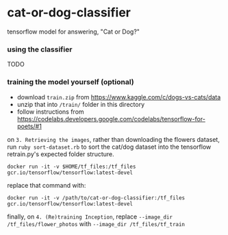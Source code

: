 # cat-or-dog-classifier

tensorflow model for answering, "Cat or Dog?"

### using the classifier

TODO

### training the model yourself (optional)

- download  `train.zip` from https://www.kaggle.com/c/dogs-vs-cats/data
- unzip that into `/train/` folder in this directory
- follow instructions from https://codelabs.developers.google.com/codelabs/tensorflow-for-poets/#1


on `3. Retrieving the images`, rather than downloading the flowers dataset, run `ruby sort-dataset.rb` to sort the cat/dog dataset into the tensorflow retrain.py's expected folder structure.

```
docker run -it -v $HOME/tf_files:/tf_files  gcr.io/tensorflow/tensorflow:latest-devel
```

replace that command with:

```
docker run -it -v /path/to/cat-or-dog-classifier:/tf_files  gcr.io/tensorflow/tensorflow:latest-devel
```

finally, on `4. (Re)training Inception`, replace `--image_dir /tf_files/flower_photos` with `--image_dir /tf_files/tf_train`
